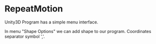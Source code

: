 # RepeatMotion
Unity3D
Program has a simple menu interface. 

In menu "Shape Options" we can add shape to our program. Coordinates separator symbol ','.
